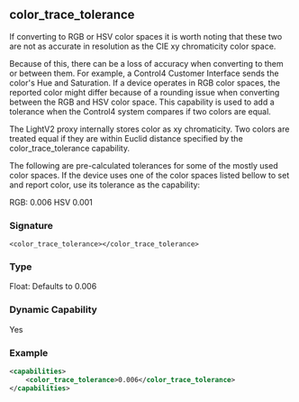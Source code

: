 ## color\_trace\_tolerance

If converting to RGB or HSV color spaces it is worth noting that these two are not as accurate in resolution as the CIE xy chromaticity color space.

Because of this, there can be a loss of accuracy when converting to them or between them. For example, a Control4 Customer Interface sends the color's Hue and Saturation. If a device operates in RGB color spaces, the reported color might differ because of a rounding issue when converting between the RGB and HSV color space. This capability is used to add a tolerance when the Control4 system compares if two colors are equal.

The LightV2 proxy internally stores color as xy chromaticity. Two colors are treated equal if they are within Euclid distance specified by the color\_trace\_tolerance capability.

The following are pre-calculated tolerances for some of the mostly used color spaces. If the device uses one of the color spaces listed bellow to set and report color, use its tolerance as the capability:

RGB: 0.006
HSV 0.001


### Signature

`<color_trace_tolerance></color_trace_tolerance>`


### Type

Float: Defaults to 0.006


### Dynamic Capability

Yes


### Example

```xml
<capabilities>
    <color_trace_tolerance>0.006</color_trace_tolerance>
</capabilities>
```
